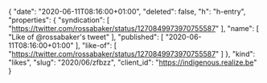 {
  "date": "2020-06-11T08:16:00+01:00",
  "deleted": false,
  "h": "h-entry",
  "properties": {
    "syndication": [
      "https://twitter.com/rossabaker/status/1270849973970755587"
    ],
    "name": [
      "Like of @rossabaker's tweet"
    ],
    "published": [
      "2020-06-11T08:16:00+01:00"
    ],
    "like-of": [
      "https://twitter.com/rossabaker/status/1270849973970755587"
    ]
  },
  "kind": "likes",
  "slug": "2020/06/zfbzz",
  "client_id": "https://indigenous.realize.be"
}
